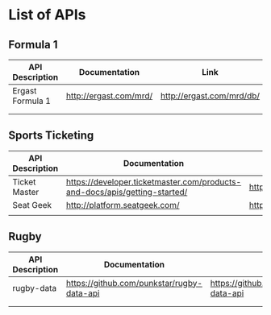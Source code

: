 # List of APIs

## Formula 1

| API Description  	| Documentation          	| Link                      	|
|------------------	|------------------------	|---------------------------	|
| Ergast Formula 1 	| http://ergast.com/mrd/ 	| http://ergast.com/mrd/db/ 	|
|                  	|                        	|                           	|
|                  	|                        	|                           	|

## Sports Ticketing 

| API Description  	| Documentation          	| Link                      	|
|------------------	|------------------------	|---------------------------	|
| Ticket Master 	| https://developer.ticketmaster.com/products-and-docs/apis/getting-started/ 	| https://developer.ticketmaster.com/ 	|
| Seat Geek    |   http://platform.seatgeek.com/  	|   https://seatgeek.com/build   	|
|                  	|                        	|                           	|

## Rugby 

| API Description  	| Documentation          	| Link                      	|
|------------------	|------------------------	|---------------------------	|
| rugby-data 	| https://github.com/punkstar/rugby-data-api	| https://github.com/punkstar/rugby-data-api 	|
|                  	|                        	|                           	|
|                  	|                        	|                           	|


